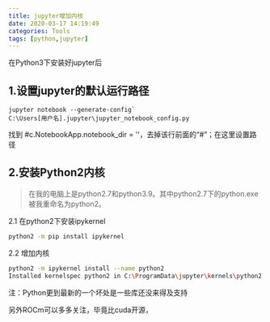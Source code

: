 ```yaml
---
title: jupyter增加内核
date: 2020-03-17 14:19:49
categories: Tools
tags: [python,jupyter]
---
```


在Python3下安装好jupyter后

## 1.设置jupyter的默认运行路径

```
jupyter notebook --generate-config`
C:\Users[用户名].jupyter\jupyter_notebook_config.py
```


找到 #c.NotebookApp.notebook_dir = ''，去掉该行前面的“#”；在这里设置路径

## 2.安装Python2内核

> 在我的电脑上是python2.7和python3.9。其中python2.7下的python.exe被我重命名为python2。

2.1 在python2下安装ipykernel

```bash
python2 -m pip install ipykernel
```

2.2 增加内核

```bash
python2 -m ipykernel install --name python2
Installed kernelspec python2 in C:\ProgramData\jupyter\kernels\python2
```

注：Python更到最新的一个坏处是一些库还没来得及支持

另外ROCm可以多多关注，毕竟比cuda开源，

